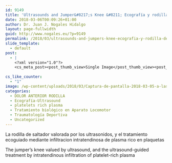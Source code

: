 ```yaml
---
id: 9149
title: 'Ultrasounds and Jumper&#8217;s Knee &#8211; Ecografía y rodilla de saltador.'
date: 2018-03-06T00:09:26+01:00
author: Dr. Juan J. Nogales Hidalgo
layout: page-fullwidth
guid: http://www.nogales.eu/?p=9149
permalink: /2018/03/ultrasounds-and-jumpers-knee-ecografia-y-rodilla-de-saltador/
slide_template:
  - default
post:
  - |
    <?xml version="1.0"?>
    <cs_meta_post><post_thumb_view>Single Image</post_thumb_view><post_featured_image_as_thumbnail/><post_thumb_audio/><post_thumb_video/><post_thumb_slider/><post_thumb_slider_type/><inside_post_thumb_view>Single Image</inside_post_thumb_view><inside_post_featured_image_as_thumbnail/><inside_post_thumb_audio/><inside_post_thumb_video/><inside_post_thumb_slider/><inside_post_thumb_slider_type/><post_social_sharing>on</post_social_sharing><post_author_info_show>on</post_author_info_show><post_tags_show>on</post_tags_show><post_attachment_show>on</post_attachment_show><page_title/><page_sub_title/><page_subheader_color/><page_subheader_font_color/><header_banner_style>default_header</header_banner_style><header_banner_image/><header_banner_flex_slider>blog</header_banner_flex_slider><custom_slider_id/><sidebar_layout><cs_layout/></sidebar_layout></cs_meta_post>
    
cs_like_counter:
  - "1"
image: /wp-content/uploads/2018/03/Captura-de-pantalla-2018-03-05-a-las-23.10.26.png
categories:
  - DOLOR ANTERIOR RODILLA
  - Ecografía-Ultrasound
  - platelets rich plasma
  - Tratamiento biológico en Aparato Locomotor
  - Traumatología Deportiva
  - Uncategorized
---
```

La rodilla de saltador valorada por los ultrasonidos, y el tratamiento ecoguiado mediante infiltracion intratendinosa de plasma rico en plaquetas

The jumper&#8217;s knee valued by ultrasound, and the ultrasound-guided treatment by intratendinous infiltration of platelet-rich plasma

&nbsp;